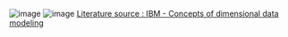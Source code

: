 ![image](https://github.com/GBlanch/Data-Engineering/assets/136500426/cb24b913-67a0-44c6-b1a3-b4baf6e4deb0)
![image](https://github.com/GBlanch/Data-Engineering/assets/136500426/21af77f7-0997-429d-a30b-742a293fae2d)
[Literature source : IBM - Concepts of dimensional data modeling](https://www.ibm.com/docs/en/informix-servers/14.10?topic=model-concepts-dimensional-data-modeling)
